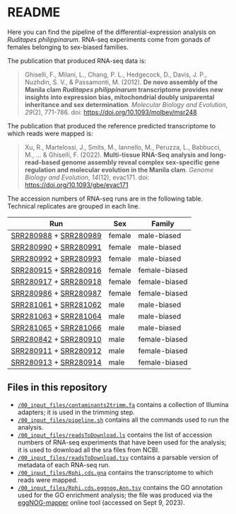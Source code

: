 # README
Here you can find the pipeline of the differential-expression analysis on *Ruditapes philippinarum*. RNA-seq experiments come from gonads of females belonging to sex-biased families.

The publication that produced RNA-seq data is:
> Ghiselli, F., Milani, L., Chang, P. L., Hedgecock, D., Davis, J. P., Nuzhdin, S. V., & Passamonti, M. (2012). **De novo assembly of the Manila clam *Ruditapes philippinarum* transcriptome provides new insights into expression bias, mitochondrial doubly uniparental inheritance and sex determination**. *Molecular Biology and Evolution*, *29*(2), 771-786. doi: https://doi.org/10.1093/molbev/msr248

The publication that produced the reference predicted transcriptome to which reads were mapped is:
> Xu, R., Martelossi, J., Smits, M., Iannello, M., Peruzza, L., Babbucci, M., ... & Ghiselli, F. (2022). **Multi-tissue RNA-Seq analysis and long-read-based genome assembly reveal complex sex-specific gene regulation and molecular evolution in the Manila clam**. *Genome Biology and Evolution*, *14*(12), evac171. doi: https://doi.org/10.1093/gbe/evac171

The accession numbers of RNA-seq runs are in the following table. Technical replicates are grouped in each line.

| Run | Sex | Family |
| --- | --- | --- |
| [SRR280988](https://trace.ncbi.nlm.nih.gov/Traces/?view=run_browser&acc=SRR280988&display=metadata) + [SRR280989](https://trace.ncbi.nlm.nih.gov/Traces/?view=run_browser&acc=SRR280989&display=metadata) | female | male-biased |
| [SRR280990](https://trace.ncbi.nlm.nih.gov/Traces/?view=run_browser&acc=SRR280990&display=metadata) + [SRR280991](https://trace.ncbi.nlm.nih.gov/Traces/?view=run_browser&acc=SRR280991&display=metadata) | female | male-biased |
| [SRR280992](https://trace.ncbi.nlm.nih.gov/Traces/?view=run_browser&acc=SRR280992&display=metadata) + [SRR280993](https://trace.ncbi.nlm.nih.gov/Traces/?view=run_browser&acc=SRR280993&display=metadata) | female | male-biased |
| [SRR280915](https://trace.ncbi.nlm.nih.gov/Traces/?view=run_browser&acc=SRR280915&display=metadata) + [SRR280916](https://trace.ncbi.nlm.nih.gov/Traces/?view=run_browser&acc=SRR280916&display=metadata) | female | female-biased |
| [SRR280917](https://trace.ncbi.nlm.nih.gov/Traces/?view=run_browser&acc=SRR280917&display=metadata) + [SRR280918](https://trace.ncbi.nlm.nih.gov/Traces/?view=run_browser&acc=SRR280918&display=metadata) | female | female-biased |
| [SRR280986](https://trace.ncbi.nlm.nih.gov/Traces/?view=run_browser&acc=SRR280986&display=metadata) + [SRR280987](https://trace.ncbi.nlm.nih.gov/Traces/?view=run_browser&acc=SRR280987&display=metadata) | female | female-biased |
| [SRR281061](https://trace.ncbi.nlm.nih.gov/Traces/?view=run_browser&acc=SRR281061&display=metadata) + [SRR281062](https://trace.ncbi.nlm.nih.gov/Traces/?view=run_browser&acc=SRR281062&display=metadata) | male | male-biased |
| [SRR281063](https://trace.ncbi.nlm.nih.gov/Traces/?view=run_browser&acc=SRR281063&display=metadata) + [SRR281064](https://trace.ncbi.nlm.nih.gov/Traces/?view=run_browser&acc=SRR281064&display=metadata) | male | male-biased |
| [SRR281065](https://trace.ncbi.nlm.nih.gov/Traces/?view=run_browser&acc=SRR281065&display=metadata) + [SRR281066](https://trace.ncbi.nlm.nih.gov/Traces/?view=run_browser&acc=SRR281066&display=metadata) | male | male-biased |
| [SRR280842](https://trace.ncbi.nlm.nih.gov/Traces/?view=run_browser&acc=SRR280842&display=metadata) + [SRR280910](https://trace.ncbi.nlm.nih.gov/Traces/?view=run_browser&acc=SRR280910&display=metadata) | male | female-biased |
| [SRR280911](https://trace.ncbi.nlm.nih.gov/Traces/?view=run_browser&acc=SRR280911&display=metadata) + [SRR280912](https://trace.ncbi.nlm.nih.gov/Traces/?view=run_browser&acc=SRR280912&display=metadata) | male | female-biased |
| [SRR280913](https://trace.ncbi.nlm.nih.gov/Traces/?view=run_browser&acc=SRR280913&display=metadata) + [SRR280914](https://trace.ncbi.nlm.nih.gov/Traces/?view=run_browser&acc=SRR280914&display=metadata) | male | female-biased |

## Files in this repository
* [<code>/00_input_files/contaminants2trimm.fa</code>](/00_input_files/contaminants2trimm.fa) contains a collection of Illumina adapters; it is used in the trimming step.
* [<code>/00_input_files/pipeline.sh</code>](/00_input_files/pipeline.sh) contains all the commands used to run the analysis.
* [<code>/00_input_files/readsToDownload.ls</code>](/00_input_files/readsToDownload.ls) contains the list of accession numbers of RNA-seq experiments that have been used for the analysis; it is used to download all the sra files from NCBI.
* [<code>/00_input_files/readsToDownload.tsv</code>](/00_input_files/readsToDownload.tsv) contains a parsable version of metadata of each RNA-seq run.
* [<code>/00_input_files/Rphi.cds.gna</code>](/00_input_files/Rphi.cds.fna) contains the transcriptome to which reads were mapped.
* [<code>/00_input_files/Rphi.cds.eggnog.Ann.tsv</code>](/00_input_files/Rphi.cds.eggnogAnn.tsv) contains the GO annotation used for the GO enrichment analysis; the file was produced via the [eggNOG-mapper](http://eggnog-mapper.embl.de/) online tool (accessed on Sept 9, 2023).
